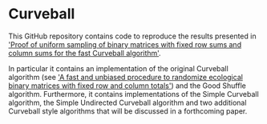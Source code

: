 # Curveball
This GitHub repository contains code to reproduce the results presented in ['Proof of uniform sampling of binary matrices with fixed row sums and column sums for the fast Curveball algorithm'](http://journals.aps.org/pre/abstract/10.1103/PhysRevE.91.042812). 

In particular it contains an implementation of the original Curveball algorithm (see ['A fast and unbiased procedure to randomize ecological binary matrices with fixed row and column totals'](http://www.nature.com/ncomms/2014/140611/ncomms5114/abs/ncomms5114.html)) and the Good Shuffle algorithm. Furthermore, it contains implementations of the Simple Curveball algorithm, the Simple Undirected Curveball algorithm and two additional Curveball style algorithms that will be discussed in a forthcoming paper. 